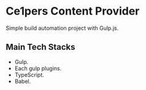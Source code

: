 # Ce1pers Content Provider

Simple build automation project with Gulp.js.

## Main Tech Stacks

- Gulp.
- Each gulp plugins.
- TypeScript.
- Babel.
